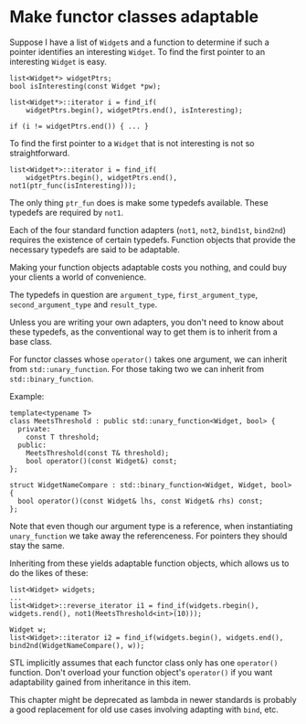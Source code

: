 # Make functor classes adaptable

Suppose I have a list of `Widget`s and a function to determine if such a pointer identifies an interesting `Widget`.
To find the first pointer to an interesting `Widget` is easy.
```
list<Widget*> widgetPtrs;
bool isInteresting(const Widget *pw);

list<Widget*>::iterator i = find_if(
    widgetPtrs.begin(), widgetPtrs.end(), isInteresting);

if (i != widgetPtrs.end()) { ... }
```

To find the first pointer to a `Widget` that is not interesting is not so straightforward.
```
list<Widget*>::iterator i = find_if(
    widgetPtrs.begin(), widgetPtrs.end(), not1(ptr_func(isInteresting)));
```

The only thing `ptr_fun` does is make some typedefs available.
These typedefs are required by `not1`.

Each of the four standard function adapters (`not1`, `not2`, `bind1st`, `bind2nd`) requires the existence of certain typedefs.
Function objects that provide the necessary typedefs are said to be adaptable.

Making your function objects adaptable costs you nothing, and could buy your clients a world of convenience.

The typedefs in question are `argument_type`, `first_argument_type`, `second_argument_type` and `result_type`.

Unless you are writing your own adapters, you don't need to know about these typedefs, as the conventional way to get them is to inherit from a base class.

For functor classes whose `operator()` takes one argument, we can inherit from `std::unary_function`.
For those taking two we can inherit from `std::binary_function`.

Example:
```
template<typename T>
class MeetsThreshold : public std::unary_function<Widget, bool> {
  private:
    const T threshold;
  public:
    MeetsThreshold(const T& threshold);
    bool operator()(const Widget&) const;
};

struct WidgetNameCompare : std::binary_function<Widget, Widget, bool> {
  bool operator()(const Widget& lhs, const Widget& rhs) const;
};
```

Note that even though our argument type is a reference, when instantiating `unary_function` we take away the referenceness.
For pointers they should stay the same.

Inheriting from these yields adaptable function objects, which allows us to do the likes of these:
```
list<Widget> widgets;
...
list<Widget>::reverse_iterator i1 = find_if(widgets.rbegin(), widgets.rend(), not1(MeetsThreshold<int>(10)));

Widget w;
list<Widget>::iterator i2 = find_if(widgets.begin(), widgets.end(), bind2nd(WidgetNameCompare(), w));
```

STL implicitly assumes that each functor class only has one `operator()` function.
Don't overload your function object's `operator()` if you want adaptability gained from inheritance in this item.

This chapter might be deprecated as lambda in newer standards is probably a good replacement for old use cases involving adapting with `bind`, etc.
